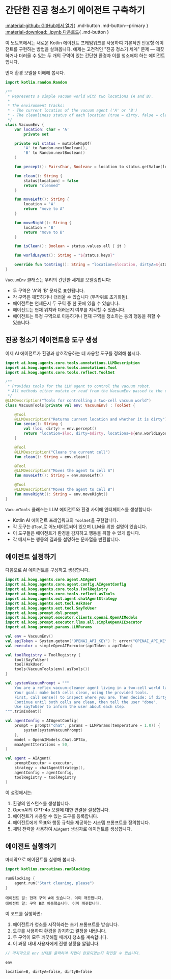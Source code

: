 # 간단한 진공 청소기 에이전트 구축하기

[:material-github: GitHub에서 열기](
https://github.com/JetBrains/koog/blob/develop/examples/notebooks/VaccumAgent.ipynb
){ .md-button .md-button--primary }
[:material-download: .ipynb 다운로드](
https://raw.githubusercontent.com/JetBrains/koog/develop/examples/notebooks/VaccumAgent.ipynb
){ .md-button }

이 노트북에서는 새로운 Kotlin 에이전트 프레임워크를 사용하여 기본적인 반응형 에이전트를 구현하는 방법을 살펴봅니다.
예제는 고전적인 "진공 청소기 세계" 문제 —
깨끗하거나 더러울 수 있는 두 개의 구역이 있는 간단한 환경과 이를 청소해야 하는 에이전트입니다.

먼저 환경 모델을 이해해 봅시다.

```kotlin
import kotlin.random.Random

/**
 * Represents a simple vacuum world with two locations (A and B).
 *
 * The environment tracks:
 * - The current location of the vacuum agent ('A' or 'B')
 * - The cleanliness status of each location (true = dirty, false = clean)
 */
class VacuumEnv {
    var location: Char = 'A'
        private set

    private val status = mutableMapOf(
        'A' to Random.nextBoolean(),
        'B' to Random.nextBoolean()
    )

    fun percept(): Pair<Char, Boolean> = location to status.getValue(location)

    fun clean(): String {
        status[location] = false
        return "cleaned"
    }

    fun moveLeft(): String {
        location = 'A'
        return "move to A"
    }

    fun moveRight(): String {
        location = 'B'
        return "move to B"
    }

    fun isClean(): Boolean = status.values.all { it }

    fun worldLayout(): String = "${status.keys}"

    override fun toString(): String = "location=$location, dirtyA=${status['A']}, dirtyB=${status['B']}"
}
```

`VacuumEnv` 클래스는 우리의 간단한 세계를 모델링합니다:
- 두 구역은 'A'와 'B' 문자로 표현됩니다.
- 각 구역은 깨끗하거나 더러울 수 있습니다 (무작위로 초기화됨).
- 에이전트는 언제든지 두 구역 중 한 곳에 있을 수 있습니다.
- 에이전트는 현재 위치와 더러운지 여부를 지각할 수 있습니다.
- 에이전트는 특정 구역으로 이동하거나 현재 구역을 청소하는 등의 행동을 취할 수 있습니다.

## 진공 청소기 에이전트용 도구 생성
이제 AI 에이전트가 환경과 상호작용하는 데 사용할 도구를 정의해 봅시다.

```kotlin
import ai.koog.agents.core.tools.annotations.LLMDescription
import ai.koog.agents.core.tools.annotations.Tool
import ai.koog.agents.core.tools.reflect.ToolSet

/**
 * Provides tools for the LLM agent to control the vacuum robot.
 * All methods either mutate or read from the VacuumEnv passed to the constructor.
 */
@LLMDescription("Tools for controlling a two-cell vacuum world")
class VacuumTools(private val env: VacuumEnv) : ToolSet {

    @Tool
    @LLMDescription("Returns current location and whether it is dirty")
    fun sense(): String {
        val (loc, dirty) = env.percept()
        return "location=$loc, dirty=$dirty, locations=${env.worldLayout()}"
    }

    @Tool
    @LLMDescription("Cleans the current cell")
    fun clean(): String = env.clean()

    @Tool
    @LLMDescription("Moves the agent to cell A")
    fun moveLeft(): String = env.moveLeft()

    @Tool
    @LLMDescription("Moves the agent to cell B")
    fun moveRight(): String = env.moveRight()
}
```

`VacuumTools` 클래스는 LLM 에이전트와 환경 사이에 인터페이스를 생성합니다:

- Kotlin AI 에이전트 프레임워크의 `ToolSet`을 구현합니다.
- 각 도구는 `@Tool`로 어노테이트되어 있으며 LLM을 위한 설명이 있습니다.
- 이 도구들은 에이전트가 환경을 감지하고 행동을 취할 수 있게 합니다.
- 각 메서드는 행동의 결과를 설명하는 문자열을 반환합니다.

## 에이전트 설정하기
다음으로 AI 에이전트를 구성하고 생성합니다.

```kotlin
import ai.koog.agents.core.agent.AIAgent
import ai.koog.agents.core.agent.config.AIAgentConfig
import ai.koog.agents.core.tools.ToolRegistry
import ai.koog.agents.core.tools.reflect.asTools
import ai.koog.agents.ext.agent.chatAgentStrategy
import ai.koog.agents.ext.tool.AskUser
import ai.koog.agents.ext.tool.SayToUser
import ai.koog.prompt.dsl.prompt
import ai.koog.prompt.executor.clients.openai.OpenAIModels
import ai.koog.prompt.executor.llms.all.simpleOpenAIExecutor
import ai.koog.prompt.params.LLMParams

val env = VacuumEnv()
val apiToken = System.getenv("OPENAI_API_KEY") ?: error("OPENAI_API_KEY environment variable not set")
val executor = simpleOpenAIExecutor(apiToken = apiToken)

val toolRegistry = ToolRegistry {
    tool(SayToUser)
    tool(AskUser)
    tools(VacuumTools(env).asTools())
}

val systemVacuumPrompt = """
    You are a reflex vacuum-cleaner agent living in a two-cell world labelled A and B.
    Your goal: make both cells clean, using the provided tools.
    First, call sense() to inspect where you are. Then decide: if dirty → clean(); else moveLeft()/moveRight().
    Continue until both cells are clean, then tell the user "done".
    Use sayToUser to inform the user about each step.
""".trimIndent()

val agentConfig = AIAgentConfig(
    prompt = prompt("chat", params = LLMParams(temperature = 1.0)) {
        system(systemVacuumPrompt)
    },
    model = OpenAIModels.Chat.GPT4o,
    maxAgentIterations = 50,
)

val agent = AIAgent(
    promptExecutor = executor,
    strategy = chatAgentStrategy(),
    agentConfig = agentConfig,
    toolRegistry = toolRegistry
)
```

이 설정에서는:

1. 환경의 인스턴스를 생성합니다.
2. OpenAI의 GPT-4o 모델에 대한 연결을 설정합니다.
3. 에이전트가 사용할 수 있는 도구를 등록합니다.
4. 에이전트에게 목표와 행동 규칙을 제공하는 시스템 프롬프트를 정의합니다.
5. 채팅 전략을 사용하여 `AIAgent` 생성자로 에이전트를 생성합니다.

## 에이전트 실행하기

마지막으로 에이전트를 실행해 봅시다.

```kotlin
import kotlinx.coroutines.runBlocking

runBlocking {
    agent.run("Start cleaning, please")
}
```

    에이전트 말: 현재 구역 A에 있습니다. 이미 깨끗합니다.
    에이전트 말: 구역 B로 이동했습니다. 이미 깨끗합니다.

이 코드를 실행하면:

1. 에이전트가 청소를 시작하라는 초기 프롬프트를 받습니다.
2. 도구를 사용하여 환경을 감지하고 결정을 내립니다.
3. 두 구역이 모두 깨끗해질 때까지 청소를 계속합니다.
4. 이 과정 내내 사용자에게 진행 상황을 알립니다.

```kotlin
// 마지막으로 env 상태를 출력하여 작업이 완료되었는지 확인할 수 있습니다.

env
```

    location=B, dirtyA=false, dirtyB=false